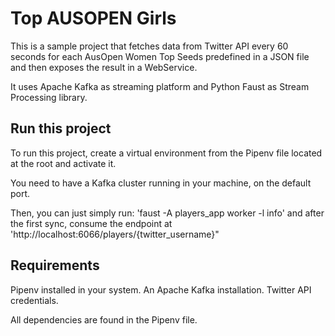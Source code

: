 # Top AUSOPEN Girls

This is a sample project that fetches data from Twitter API every 60 seconds for each AusOpen Women Top Seeds predefined in a JSON file and then exposes the result in a WebService.

It uses Apache Kafka as streaming platform and Python Faust as Stream Processing library.


## Run this project

To run this project, create a virtual environment from the Pipenv file located at the root and activate it.

You need to have a Kafka cluster running in your machine, on the default port.

Then, you can just simply run: 'faust -A players_app worker -l info' and after the first sync, consume the endpoint at 'http://localhost:6066/players/{twitter_username}"

## Requirements
Pipenv installed in your system.
An Apache Kafka installation.
Twitter API credentials.

All dependencies are found in the Pipenv file.
